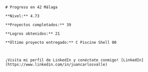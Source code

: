 
    # Progreso en 42 Málaga

    **Nivel:** 4.73

    **Proyectos completados:** 39

    **Logros obtenidos:** 21

    **Último proyecto entregado:** C Piscine Shell 00

    

    ¡Visita mi perfil de LinkedIn y conéctate conmigo! [LinkedIn](https://www.linkedin.com/in/juancarlosvalle)
    